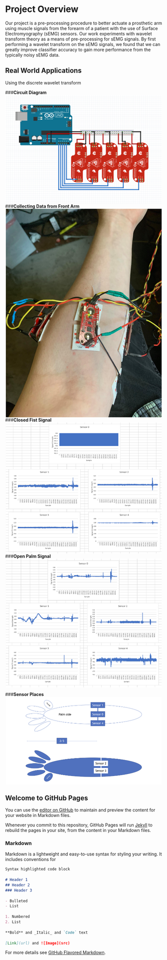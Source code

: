 # Project Overview
Our project is a pre-processing procedure to better actuate a prosthetic arm using muscle signals from the forearm of a patient with the use of Surface Electromyography (sEMG) sensors. Our work experiments with wavelet transform theory as a means of pre-processing for sEMG signals. By first performing a wavelet transform on the sEMG signals, we found that we can greatly improve classifier accuracy to gain more performance from the typically noisy sEMG data.


## Real World Applications
Using the discrete wavelet transform


###**Circuit Diagram**
<img src= "/Circuit Diagram.png" width="500" style="display: block; margin: auto;" />
###**Collecting Data from Front Arm**
<img src= "/Real Sensors.png" width="500" style="display: block; margin: auto;" />
###**Closed Fist Signal**
<img src= "/raw closed fist.png" width="500" style="display: block; margin: auto;" />
###**Open Palm Signal**
<img src= "/raw open palm.png" width="500" style="display: block; margin: auto;" />

###**Sensor Places**
<img src= "/sensorPlace.001.jpeg" width="500" style="display: block; margin: auto;" />


## Welcome to GitHub Pages

You can use the [editor on GitHub](https://github.com/minabeshay/sEMGProjectWerbsite/edit/master/index.md) to maintain and preview the content for your website in Markdown files.

Whenever you commit to this repository, GitHub Pages will run [Jekyll](https://jekyllrb.com/) to rebuild the pages in your site, from the content in your Markdown files.

### Markdown

Markdown is a lightweight and easy-to-use syntax for styling your writing. It includes conventions for

```markdown
Syntax highlighted code block

# Header 1
## Header 2
### Header 3

- Bulleted
- List

1. Numbered
2. List

**Bold** and _Italic_ and `Code` text

[Link](url) and ![Image](src)
```

For more details see [GitHub Flavored Markdown](https://guides.github.com/features/mastering-markdown/).


